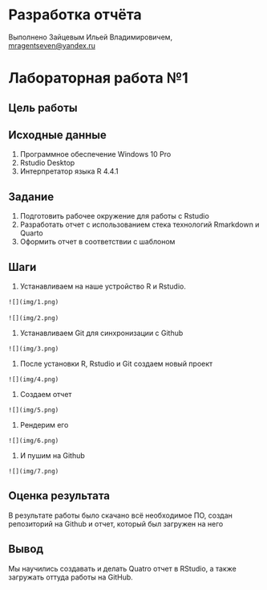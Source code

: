 # Разработка отчёта
Выполнено Зайцевым Ильей Владимировичем, mragentseven@yandex.ru

# Лабораторная работа №1

## Цель работы

<!-- Развить практические навыки использования современного стека воспроизводимых исследований -->

## Исходные данные

1.  Программное обеспечение Windows 10 Pro
2.  Rstudio Desktop
3.  Интерпретатор языка R 4.4.1

## Задание

1.  Подготовить рабочее окружение для работы с Rstudio
2.  Разработать отчет с использованием стека технологий Rmarkdown и
    Quarto
3.  Оформить отчет в соответствии с шаблоном

## Шаги

1.  Устанавливаем на наше устройство R и Rstudio.

<!-- -->

    ![](img/1.png)

    ![](img/2.png)

1.  Устанавливаем Git для синхронизации с Github

<!-- -->

    ![](img/3.png)

1.  После установки R, Rstudio и Git создаем новый проект

<!-- -->

    ![](img/4.png)

1.  Создаем отчет

<!-- -->

    ![](img/5.png)

1.  Рендерим его

<!-- -->

    ![](img/6.png)

1.  И пушим на Github

<!-- -->

    ![](img/7.png)

## Оценка результата

В результате работы было скачано всё необходимое ПО, создан репозиторий
на Github и отчет, который был загружен на него

## Вывод

Мы научились создавать и делать Quatro отчет в RStudio, а также
загружать оттуда работы на GitHub.
